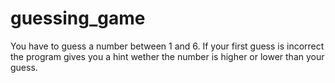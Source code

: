 # guessing_game
You have to guess a number between 1 and 6. If your first guess is incorrect the program gives you a hint wether the number is higher or lower than your guess.
